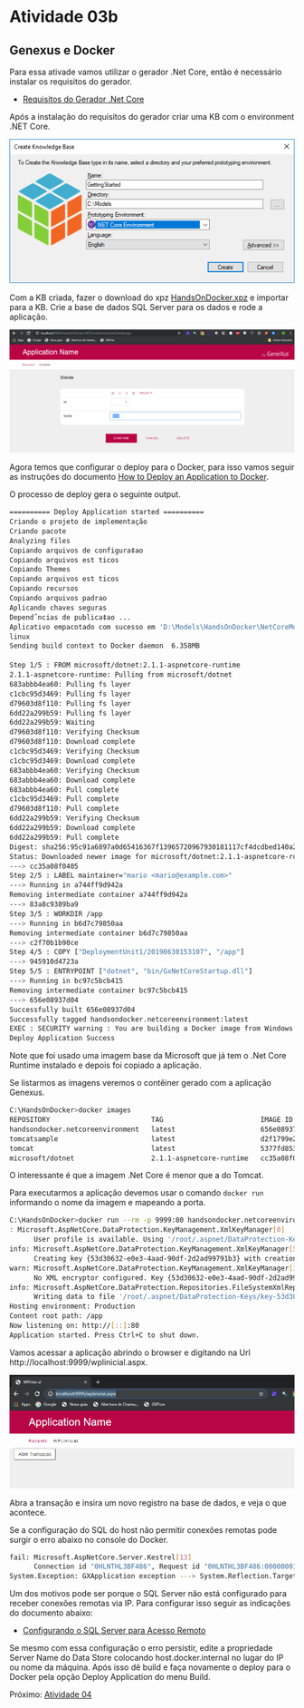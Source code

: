 # Atividade 03b

## Genexus e Docker

Para essa ativade vamos utilizar o gerador .Net Core, então é necessário instalar os requisitos do gerador.

- [Requisitos do Gerador .Net Core](https://wiki.genexus.com/commwiki/servlet/wiki?38605,.Net+Core+Generator+Requirements)

Após a instalação do requisitos do gerador criar uma KB com o environment .NET Core.

![KB NET Core](imagens/geradornetcore.png)

Com a KB criada, fazer o download do xpz [HandsOnDocker.xpz](genexus/HandsOnDocker.xpz) e importar para a KB. Crie a base de dados SQL Server para os dados e rode a aplicação.

![Web App GX](imagens/webappgx.png)

Agora temos que configurar o deploy para o Docker, para isso vamos seguir as instruções do documento [How to Deploy an Application to Docker](https://wiki.genexus.com/commwiki/servlet/wiki?36951,How+to+Deploy+an+Application+to+Docker).

O processo de deploy gera o seguinte output.

```bash
========== Deploy Application started ==========
Criando o projeto de implementação
Criando pacote
Analyzing files
Copiando arquivos de configura‡ao
Copiando arquivos est ticos
Copiando Themes
Copiando arquivos est ticos
Copiando recursos
Copiando arquivos padrao
Aplicando chaves seguras
Dependˆncias de publica‡ao ...
Aplicativo empacotado com sucesso em 'D:\Models\HandsOnDocker\NetCoreModel\Deploy\DOCKER\DeploymentUnit1\20190630153107'
linux
Sending build context to Docker daemon  6.358MB

Step 1/5 : FROM microsoft/dotnet:2.1.1-aspnetcore-runtime
2.1.1-aspnetcore-runtime: Pulling from microsoft/dotnet
683abbb4ea60: Pulling fs layer
c1cbc95d3469: Pulling fs layer
d79603d8f110: Pulling fs layer
6dd22a299b59: Pulling fs layer
6dd22a299b59: Waiting
d79603d8f110: Verifying Checksum
d79603d8f110: Download complete
c1cbc95d3469: Verifying Checksum
c1cbc95d3469: Download complete
683abbb4ea60: Verifying Checksum
683abbb4ea60: Download complete
683abbb4ea60: Pull complete
c1cbc95d3469: Pull complete
d79603d8f110: Pull complete
6dd22a299b59: Verifying Checksum
6dd22a299b59: Download complete
6dd22a299b59: Pull complete
Digest: sha256:95c91a6897a0d65416367f13965720967930181117cf4dcdbed140a2033cfa70
Status: Downloaded newer image for microsoft/dotnet:2.1.1-aspnetcore-runtime
---> cc35a08f0405
Step 2/5 : LABEL maintainer="mario <mario@example.com>"
---> Running in a744ff9d942a
Removing intermediate container a744ff9d942a
---> 83a8c9389ba9
Step 3/5 : WORKDIR /app
---> Running in b6d7c79850aa
Removing intermediate container b6d7c79850aa
---> c2f70b1b90ce
Step 4/5 : COPY ["DeploymentUnit1/20190630153107", "/app"]
---> 945910d4723a
Step 5/5 : ENTRYPOINT ["dotnet", "bin/GxNetCoreStartup.dll"]
---> Running in bc97c5bcb415
Removing intermediate container bc97c5bcb415
---> 656e08937d04
Successfully built 656e08937d04
Successfully tagged handsondocker.netcoreenvironment:latest
EXEC : SECURITY warning : You are building a Docker image from Windows against a non-Windows Docker host. All files and directories added to build context will have '-rwxr-xr-x' permissions. It is recommended to double check and reset permissions for sensitive files and directories. [C:\Program Files (x86)\GeneXus\GeneXus16\DeploymentTargets\Docker\deploy.msbuild]
Deploy Application Success
```
Note que foi usado uma imagem base da Microsoft que já tem o .Net Core Runtime instalado e depois foi copiado a aplicação.

Se listarmos as imagens veremos o contêiner gerado com a aplicação Genexus.

```bash
C:\HandsOnDocker>docker images
REPOSITORY                         TAG                        IMAGE ID            CREATED             SIZE
handsondocker.netcoreenvironment   latest                     656e08937d04        4 minutes ago       261MB
tomcatsample                       latest                     d2f1799e252d        4 hours ago         506MB
tomcat                             latest                     5377fd8533c3        2 weeks ago         506MB
microsoft/dotnet                   2.1.1-aspnetcore-runtime   cc35a08f0405        11 months ago       255MB
```

O interessante é que a imagem .Net Core é menor que a do Tomcat.

Para executarmos a aplicação devemos usar o comando `docker run` informando o nome da imagem e mapeando a porta.

```bash
C:\HandsOnDocker>docker run --rm -p 9999:80 handsondocker.netcoreenvironment
: Microsoft.AspNetCore.DataProtection.KeyManagement.XmlKeyManager[0]
      User profile is available. Using '/root/.aspnet/DataProtection-Keys' as key repository; keys will not be encrypted at rest.
info: Microsoft.AspNetCore.DataProtection.KeyManagement.XmlKeyManager[58]
      Creating key {53d30632-e0e3-4aad-90df-2d2ad99791b3} with creation date 2019-06-30 18:58:58Z, activation date 2019-06-30 18:58:58Z, and expiration date 2019-09-28 18:58:58Z.
warn: Microsoft.AspNetCore.DataProtection.KeyManagement.XmlKeyManager[35]
      No XML encryptor configured. Key {53d30632-e0e3-4aad-90df-2d2ad99791b3} may be persisted to storage in unencrypted form.
info: Microsoft.AspNetCore.DataProtection.Repositories.FileSystemXmlRepository[39]
      Writing data to file '/root/.aspnet/DataProtection-Keys/key-53d30632-e0e3-4aad-90df-2d2ad99791b3.xml'.
Hosting environment: Production
Content root path: /app
Now listening on: http://[::]:80
Application started. Press Ctrl+C to shut down.
```
Vamos acessar a aplicação abrindo o browser e digitando na Url http://localhost:9999/wplinicial.aspx.

![web app gx no docker](imagens/webappgxnodocker.png)


Abra a transação e insira um novo registro na base de dados, e veja o que acontece.

Se a configuração do SQL do host não permitir conexões remotas pode surgir o erro abaixo no console do Docker.

```bash
fail: Microsoft.AspNetCore.Server.Kestrel[13]
      Connection id "0HLNTHL3BF486", Request id "0HLNTHL3BF486:00000001": An unhandled exception was thrown by the application.
System.Exception: GXApplication exception ---> System.Reflection.TargetInvocationException: Exception has been thrown by the target of an invocation. ---> GeneXus.Data.GxADODataException: Type:GeneXus.Data.GxADODataException.A network-related or instance-specific error occurred while establishing a connection to SQL Server. The server was not found or was not accessible. Verify that the instance name is correct and that SQL Server is configured to allow remote connections. 
```
Um dos motivos pode ser porque o SQL Server não está configurado para receber conexões remotas via IP. Para configurar isso seguir as indicações do documento abaixo:

- [Configurando o SQL Server para Acesso Remoto](http://www.regilan.com.br/wp-content/uploads/2015/11/ROTEIRO-Configurando-o-SQL-Server-para-Acesso-Remoto.pdf)

Se mesmo com essa configuração o erro persistir, edite a propriedade Server Name do Data Store colocando host.docker.internal no lugar do IP ou nome da máquina. Após isso dê build e faça novamente o deploy para o Docker pela opção Deploy Application do menu Build.

Próximo: [Atividade 04](04-atividade.md)